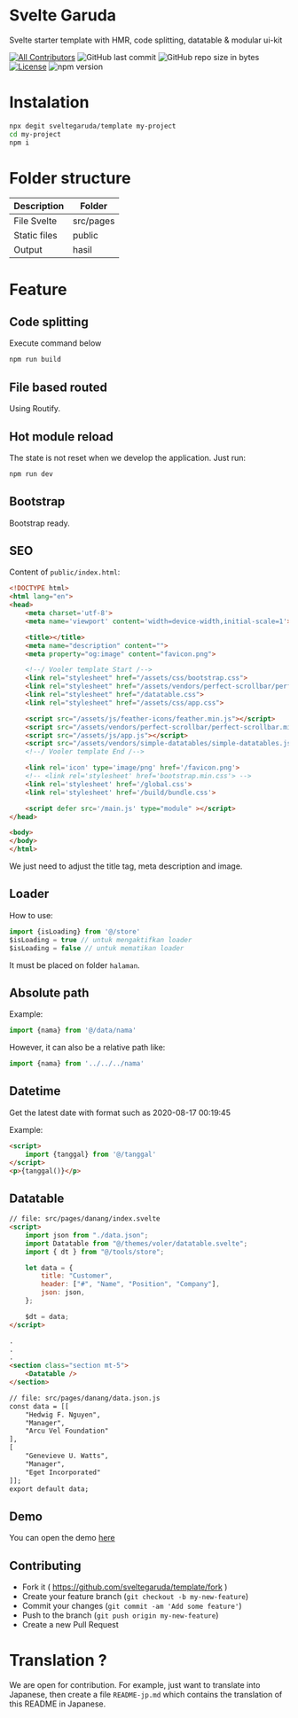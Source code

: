 # Svelte Garuda

 Svelte starter template with HMR, code splitting, datatable & modular ui-kit

<span>

[![All Contributors](https://img.shields.io/badge/all_contributors-1-green.svg?style=flat-square)](#contributors-)
![GitHub last commit](https://img.shields.io/github/last-commit/zuramai/voler.svg)
![GitHub repo size in bytes](https://img.shields.io/github/repo-size/badges/shields.svg)
[![License](https://img.shields.io/github/license/zuramai/voler.svg)](LICENSE)
![npm version](https://badge.fury.io/js/yarn.svg)
</span>

# Instalation

```bash
npx degit sveltegaruda/template my-project
cd my-project
npm i
```

# Folder structure

| Description | Folder |
|---|---|
| File Svelte | src/pages |
| Static files | public |
| Output | hasil |

# Feature

## Code splitting

Execute command below 

```bash
npm run build
```

## File based routed

Using Routify.

## Hot module reload

The state is not reset when we develop the application. Just run:

```bash
npm run dev
```

## Bootstrap

Bootstrap ready.

## SEO

Content of `public/index.html`:

```html
<!DOCTYPE html>
<html lang="en">
<head>
	<meta charset='utf-8'>
	<meta name='viewport' content='width=device-width,initial-scale=1'>

	<title></title>
	<meta name="description" content="">
	<meta property="og:image" content="favicon.png">

	<!--/ Vooler template Start /-->
	<link rel="stylesheet" href="/assets/css/bootstrap.css">
	<link rel="stylesheet" href="/assets/vendors/perfect-scrollbar/perfect-scrollbar.css">
	<link rel="stylesheet" href="/datatable.css">
	<link rel="stylesheet" href="/assets/css/app.css">

	<script src="/assets/js/feather-icons/feather.min.js"></script>
	<script src="/assets/vendors/perfect-scrollbar/perfect-scrollbar.min.js"></script>
	<script src="/assets/js/app.js"></script>
	<script src="/assets/vendors/simple-datatables/simple-datatables.js"></script>
	<!--/ Vooler template End /-->

	<link rel='icon' type='image/png' href='/favicon.png'>
	<!-- <link rel='stylesheet' href='bootstrap.min.css'> -->
	<link rel='stylesheet' href='/global.css'>
	<link rel='stylesheet' href='/build/bundle.css'>

	<script defer src='/main.js' type="module" ></script>
</head>

<body>
</body>
</html>
```

We just need to adjust the title tag, meta description and image.

## Loader

How to use:

```javascript
import {isLoading} from '@/store'
$isLoading = true // untuk mengaktifkan loader
$isLoading = false // untuk mematikan loader
```

It must be placed on folder `halaman`.

## Absolute path

Example:

```javascript
import {nama} from '@/data/nama'
```

However, it can also be a relative path like:

```javascript
import {nama} from '../../../nama'
```

## Datetime

Get the latest date with format such as 2020-08-17 00:19:45

Example:

```html
<script>
	import {tanggal} from '@/tanggal'
</script>
<p>{tanggal()}</p>
```

## Datatable
```html
// file: src/pages/danang/index.svelte
<script>
    import json from "./data.json";
    import Datatable from "@/themes/voler/datatable.svelte";
    import { dt } from "@/tools/store";

    let data = {
        title: "Customer",
        header: ["#", "Name", "Position", "Company"],
        json: json,
    };

    $dt = data;
</script>

.
.
.
<section class="section mt-5">
    <Datatable />
</section>
```

```html
// file: src/pages/danang/data.json.js
const data = [[
    "Hedwig F. Nguyen",
    "Manager",
    "Arcu Vel Foundation"
],
[
    "Genevieve U. Watts",
    "Manager",
    "Eget Incorporated"
]];
export default data;
```

## Demo
You can open the demo <a href="https://sveltegaruda.vercel.app" target="blank">here</a>

## Contributing

- Fork it ( https://github.com/sveltegaruda/template/fork )
- Create your feature branch (`git checkout -b my-new-feature`)
- Commit your changes (`git commit -am 'Add some feature'`)
- Push to the branch (`git push origin my-new-feature`)
- Create a new Pull Request


# Translation ?

We are open for contribution. For example, just want to translate into Japanese, then create a file `README-jp.md` which contains the translation of this README in Japanese.